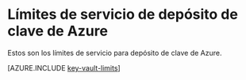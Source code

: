<properties
   pageTitle="Límites de servicio de depósito de clave Azure | Microsoft Azure"
   description="Obtenga información sobre los límites de servicio de depósito de clave de Azure."
   documentationCenter="dev-center-name"
   services="key-vault"  
   authors="cabailey"
   manager="mbaldwin"
   editor=""/>

<tags
   ms.service="key-vault"
   ms.devlang="na"
   ms.topic="article"
   ms.tgt_pltfrm="na"
   ms.workload="identity"
   ms.date="09/16/2016"
   ms.author="mbaldwin"/>

# <a name="azure-key-vault-service-limits"></a>Límites de servicio de depósito de clave de Azure

Estos son los límites de servicio para depósito de clave de Azure.

[AZURE.INCLUDE [key-vault-limits](../../includes/key-vault-limits.md)]
